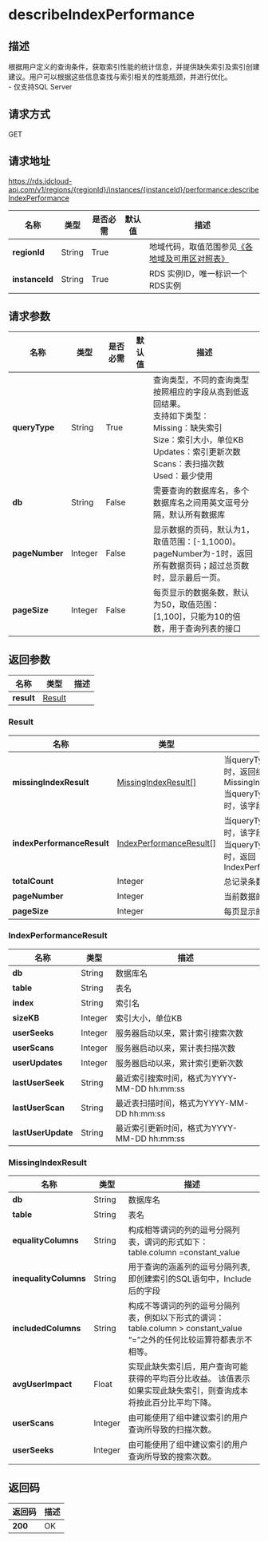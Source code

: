 # describeIndexPerformance


## 描述
根据用户定义的查询条件，获取索引性能的统计信息，并提供缺失索引及索引创建建议。用户可以根据这些信息查找与索引相关的性能瓶颈，并进行优化。<br>- 仅支持SQL Server

## 请求方式
GET

## 请求地址
https://rds.jdcloud-api.com/v1/regions/{regionId}/instances/{instanceId}/performance:describeIndexPerformance

|名称|类型|是否必需|默认值|描述|
|---|---|---|---|---|
|**regionId**|String|True| |地域代码，取值范围参见[《各地域及可用区对照表》](../Enum-Definitions/Regions-AZ.md)|
|**instanceId**|String|True| |RDS 实例ID，唯一标识一个RDS实例|

## 请求参数
|名称|类型|是否必需|默认值|描述|
|---|---|---|---|---|
|**queryType**|String|True| |查询类型，不同的查询类型按照相应的字段从高到低返回结果。<br>支持如下类型：<br>Missing：缺失索引<br>Size：索引大小，单位KB<br>Updates：索引更新次数<br>Scans：表扫描次数<br>Used：最少使用<br>|
|**db**|String|False| |需要查询的数据库名，多个数据库名之间用英文逗号分隔，默认所有数据库|
|**pageNumber**|Integer|False| |显示数据的页码，默认为1，取值范围：[-1,1000)。pageNumber为-1时，返回所有数据页码；超过总页数时，显示最后一页。|
|**pageSize**|Integer|False| |每页显示的数据条数，默认为50，取值范围：[1,100]，只能为10的倍数，用于查询列表的接口|


## 返回参数
|名称|类型|描述|
|---|---|---|
|**result**|[Result](describeIndexPerformance#Result)| |

### <a name="Result">Result</a>
|名称|类型|描述|
|---|---|---|
|**missingIndexResult**|[MissingIndexResult[]](describeIndexPerformance#MissingIndexResult)|当queryType为Missing时，返回结果集为MissingIndexResult<br>当queryType为其他值时，该字段为空|
|**indexPerformanceResult**|[IndexPerformanceResult[]](describeIndexPerformance#IndexPerformanceResult)|当queryType为Missing时，该字段为空<br>当queryType为其他值时，返回IndexPerformanceResult|
|**totalCount**|Integer|总记录条数|
|**pageNumber**|Integer|当前数据的页码|
|**pageSize**|Integer|每页显示的数据条数|
### <a name="IndexPerformanceResult">IndexPerformanceResult</a>
|名称|类型|描述|
|---|---|---|
|**db**|String|数据库名|
|**table**|String|表名|
|**index**|String|索引名|
|**sizeKB**|Integer|索引大小，单位KB|
|**userSeeks**|Integer|服务器启动以来，累计索引搜索次数|
|**userScans**|Integer|服务器启动以来，累计表扫描次数|
|**userUpdates**|Integer|服务器启动以来，累计索引更新次数|
|**lastUserSeek**|String|最近索引搜索时间，格式为YYYY-MM-DD hh:mm:ss|
|**lastUserScan**|String|最近表扫描时间，格式为YYYY-MM-DD hh:mm:ss|
|**lastUserUpdate**|String|最近索引更新时间，格式为YYYY-MM-DD hh:mm:ss|
### <a name="MissingIndexResult">MissingIndexResult</a>
|名称|类型|描述|
|---|---|---|
|**db**|String|数据库名|
|**table**|String|表名|
|**equalityColumns**|String|构成相等谓词的列的逗号分隔列表，谓词的形式如下：<br>table.column =constant_value|
|**inequalityColumns**|String|用于查询的涵盖列的逗号分隔列表,即创建索引的SQL语句中，Include后的字段|
|**includedColumns**|String|构成不等谓词的列的逗号分隔列表，例如以下形式的谓词：<br>table.column > constant_value<br>“=”之外的任何比较运算符都表示不相等。|
|**avgUserImpact**|Float|实现此缺失索引后，用户查询可能获得的平均百分比收益。 该值表示如果实现此缺失索引，则查询成本将按此百分比平均下降。|
|**userScans**|Integer|由可能使用了组中建议索引的用户查询所导致的扫描次数。|
|**userSeeks**|Integer|由可能使用了组中建议索引的用户查询所导致的搜索次数。|

## 返回码
|返回码|描述|
|---|---|
|**200**|OK|
